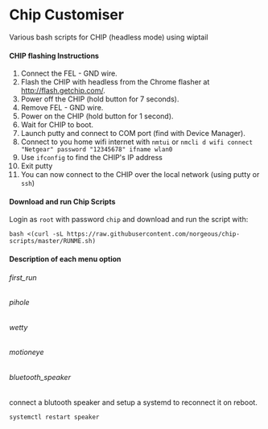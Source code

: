 # Chip Customiser
Various bash scripts for CHIP (headless mode) using wiptail

#### CHIP flashing Instructions
1. Connect the FEL - GND wire.
2. Flash the CHIP with headless from the Chrome flasher at http://flash.getchip.com/.
3. Power off the CHIP (hold button for 7 seconds).
4. Remove FEL - GND wire.
5. Power on the CHIP (hold button for 1 second).
6. Wait for CHIP to boot.
7. Launch putty and connect to COM port (find with Device Manager).
8. Connect to you home wifi internet with ```nmtui``` or ```nmcli d wifi connect "Netgear" password "12345678" ifname wlan0```
9. Use `ifconfig` to find the CHIP's IP address
10. Exit putty
11. You can now connect to the CHIP over the local network (using putty or `ssh`)

#### Download and run Chip Scripts
Login as `root` with password `chip` and download and run the script with:
```
bash <(curl -sL https://raw.githubusercontent.com/norgeous/chip-scripts/master/RUNME.sh)
```

#### Description of each menu option
###### first_run
###### pihole
###### wetty
###### motioneye
###### bluetooth_speaker
connect a blutooth speaker and setup a systemd to reconnect it on reboot.

`systemctl restart speaker`

###### 
